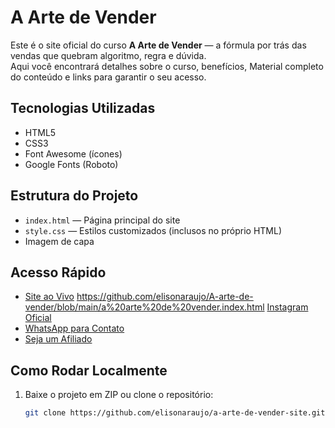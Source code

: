 # A Arte de Vender

Este é o site oficial do curso **A Arte de Vender** — a fórmula por trás das vendas que quebram algoritmo, regra e dúvida.  
Aqui você encontrará detalhes sobre o curso, benefícios, Material completo do conteúdo  e links para garantir o seu acesso.

## Tecnologias Utilizadas
- HTML5
- CSS3
- Font Awesome (ícones)
- Google Fonts (Roboto)

## Estrutura do Projeto
- `index.html` — Página principal do site
- `style.css` — Estilos customizados (inclusos no próprio HTML)
- Imagem de capa

## Acesso Rápido
- [Site ao Vivo](https://elisonaraujo.github.io/a-arte-de-vender-site/) 
https://github.com/elisonaraujo/A-arte-de-vender/blob/main/a%20arte%20de%20vender.index.html [Instagram Oficial](https://www.instagram.com/elison.production)
- [WhatsApp para Contato](https://wa.me/75998464543)
- [Seja um Afiliado](https://dashboard.kiwify.com.br/join/affiliate/zWgKW6Wq)

## Como Rodar Localmente
1. Baixe o projeto em ZIP ou clone o repositório:
   ```bash
   git clone https://github.com/elisonaraujo/a-arte-de-vender-site.git
